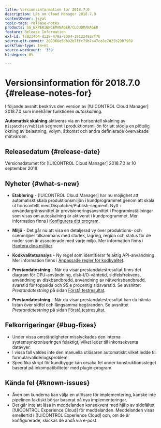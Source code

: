 ```yaml
---
title: Versionsinformation för 2018.7.0
description: Läs om Cloud Manager 2018.7.0
contentOwner: jsyal
topic-tags: release-notes
products: SG_EXPERIENCEMANAGER/CLOUDMANAGER
feature: Release Information
exl-id: fc0214b4-d138-470a-9b04-191224927f7b
source-git-commit: 200366e5db92b7ffc79b7a47ce8e7825b29b7969
workflow-type: tm+mt
source-wordcount: '339'
ht-degree: 0%

---
```


# Versionsinformation för 2018.7.0 {#release-notes-for}

I följande avsnitt beskrivs den version av [!UICONTROL Cloud Manager] 2018.7.0 som innehåller funktionen *autoskalning*.

**Automatisk skalning** aktiveras via en horisontell skalning av `Dispatcher/Publish` segment i produktionsmiljön för att stödja en plötslig ökning av belastning, volym, åtkomst och andra definierade övervakade mätvärden.

## Releasedatum {#release-date}

Versionsdatumet för [!UICONTROL Cloud Manager] 2018.7.0 är 10 september 2018.

## Nyheter {#what-s-new}

* **Etablering** - [!UICONTROL Cloud Manager] har nu möjlighet att automatiskt skala produktionsmiljön i kundprogrammet genom att skala ut horisontellt med Dispatcher/Publish-segment. Nytt i användargränssnittet är provisioneringsavsnittet i Programinställningar som visas om autoskalning är aktiverat i kundprogrammet. Mer information finns i [Konfigurera ditt program](/help/getting-started/program-setup.md).

* **Miljö** - Det går nu att visa en detaljerad vy över produktions- och scenmiljöer tillsammans med storlek, lagring, region och status för de noder som är associerade med varje miljö. Mer information finns i [Hantera dina miljöer](/help/using/managing-environments.md).

* **Kodkvalitetsanalys** - Ny regel som identifierar felaktig API-användning. Mer information finns i [Anpassade regler för kodkvalitet](/help/using/custom-code-quality-rules.md).

* **Prestandatestning** - När du visar prestandatestresultat finns det diagram för CPU-användning, disk-I/O-väntetid, sidfelsfrekvens, användning av diskbandbredd, användning av nätverksbandbredd, svarstid för toppsida och 95:e procentig sidsvarstid. Se avsnittet *Prestandatestning* på sidan [Förstå testresultat](/help/using/code-quality-testing.md).

* **Prestandatestning** - När du visar prestandatestresultat kan du hämta listan över sidfel och långsamma begäranden. Se avsnittet *Prestandatestning* på sidan [Förstå testresultat](/help/using/code-quality-testing.md).

## Felkorrigeringar {#bug-fixes}

* Under vissa omständigheter misslyckades den interna systemsynkroniseringen felaktigt, vilket leder till inkonsekventa datavyer.
* I vissa fall valdes inte den manuella utlösaren automatiskt vilket ledde till formulärvalideringsproblem.
* Specifika skript för kundbygge kan orsaka fel under konstruktionssteget baserat på inkompatibiliteter med plugin-program.

## Kända fel {#known-issues}

* Även om kunderna kan välja en utlösare för implementering, kanske inte pipelinen faktiskt börjar baserat på nya implementeringar.
* Det går inte att läsa in meddelanden konsekvent med hjälp av sidofältet [!UICONTROL Experience Cloud] för meddelanden. Meddelanden visas emellertid i [!UICONTROL Experience Cloud] och, om de är konfigurerade, skickas de ändå via e-post.
